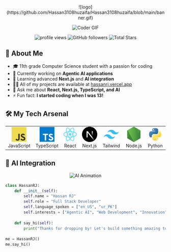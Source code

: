 <div align="center">
  ![logo](https://github.com/Hassan3108huzaifa/Hassan3108huzaifa/blob/main/banner.gif)
</div>

<p align="center">
  <img src="https://media.giphy.com/media/SWoSkN6DxTszqIKEqv/giphy.gif" alt="Coder GIF" width="500">
</p>

<p align="center">
  <img src="https://komarev.com/ghpvc/?username=hassanrj-3108&label=Profile%20views&color=0e75b6&style=flat" alt="profile views" />
  <img alt="GitHub followers" src="https://img.shields.io/github/followers/hassanrj-3108?label=Followers&style=social">
  <img src="https://img.shields.io/github/stars/hassanrj-3108?label=Stars" alt="Total Stars">
</p>

## 💫 About Me

- 🎓 11th grade Computer Science student with a passion for coding
- 🔭 Currently working on **Agentic AI applications**
- 🌱 Learning advanced **Next.js** and **AI integration**
- 👨‍💻 All of my projects are available at [hassanrj.vercel.app](https://hassanrj.vercel.app)
- 💬 Ask me about **React, Next.js, TypeScript, and AI**
- ⚡ Fun fact: **I started coding when I was 13!**

## 🛠️ My Tech Arsenal

<table>
  <tr>
    <td align="center" width="96">
      <a href="#">
        <img src="https://raw.githubusercontent.com/devicons/devicon/master/icons/javascript/javascript-original.svg" width="48" height="48" alt="JavaScript" />
      </a>
      <br>JavaScript
    </td>
    <td align="center" width="96">
      <a href="#">
        <img src="https://raw.githubusercontent.com/devicons/devicon/master/icons/typescript/typescript-original.svg" width="48" height="48" alt="TypeScript" />
      </a>
      <br>TypeScript
    </td>
    <td align="center" width="96">
      <a href="#">
        <img src="https://raw.githubusercontent.com/devicons/devicon/master/icons/react/react-original.svg" width="48" height="48" alt="React" />
      </a>
      <br>React
    </td>
    <td align="center" width="96">
      <a href="#">
        <img src="https://raw.githubusercontent.com/devicons/devicon/master/icons/nextjs/nextjs-original.svg" width="48" height="48" alt="Next.js" />
      </a>
      <br>Next.js
    </td>
    <td align="center" width="96">
      <a href="#">
        <img src="https://raw.githubusercontent.com/devicons/devicon/master/icons/tailwindcss/tailwindcss-plain.svg" width="48" height="48" alt="TailwindCSS" />
      </a>
      <br>Tailwind
    </td>
    <td align="center" width="96">
      <a href="#">
        <img src="https://raw.githubusercontent.com/devicons/devicon/master/icons/nodejs/nodejs-original.svg" width="48" height="48" alt="Node.js" />
      </a>
      <br>Node.js
    </td>
    <td align="center" width="96">
      <a href="#">
        <img src="https://raw.githubusercontent.com/devicons/devicon/master/icons/python/python-original.svg" width="48" height="48" alt="Python" />
      </a>
      <br>Python
    </td>
  </tr>
</table>

## 🧠 AI Integration

<p align="center">
  <img src="https://media.giphy.com/media/l4FGDUzFYjB7W9Wko/giphy.gif" width="400" alt="AI Animation">
</p>

```python
class HassanRJ:
    def __init__(self):
        self.name = "Hassan RJ"
        self.role = "Full Stack Developer"
        self.language_spoken = ["en_US", "ur_PK"]
        self.interests = ["Agentic AI", "Web Development", "Innovation"]
        
    def say_hi(self):
        print("Thanks for dropping by! Let's build something amazing together!")

me = HassanRJ()
me.say_hi()
